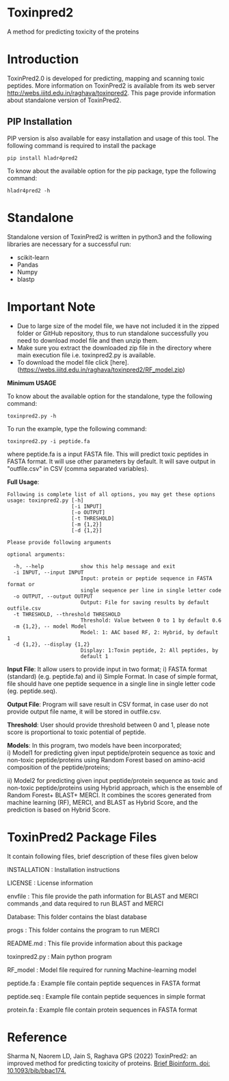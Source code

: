 # Toxinpred2
A method for predicting toxicity of the proteins

# Introduction
ToxinPred2.0 is developed for predicting, mapping and scanning toxic peptides. More information on ToxinPred2 is available from its web server http://webs.iiitd.edu.in/raghava/toxinpred2. This page provide information about standalone version of ToxinPred2.

## PIP Installation
PIP version is also available for easy installation and usage of this tool. The following command is required to install the package 
```
pip install hladr4pred2
```
To know about the available option for the pip package, type the following command:
```
hladr4pred2 -h
```

# Standalone

Standalone version of ToxinPred2 is written in python3 and the following libraries are necessary for a successful run:

- scikit-learn
- Pandas
- Numpy
- blastp

# Important Note

- Due to large size of the model file, we have not included it in the zipped folder or GitHub repository, thus to run standalone successfully you need to download model file and then unzip them.
- Make sure you extract the downloaded zip file in the directory where main execution file i.e. toxinpred2.py is available.
- To download the model file click [here].(https://webs.iiitd.edu.in/raghava/toxinpred2/RF_model.zip)

**Minimum USAGE** 

To know about the available option for the standalone, type the following command:
```
toxinpred2.py -h
```
To run the example, type the following command:
```
toxinpred2.py -i peptide.fa

```
where peptide.fa is a input FASTA file. This will predict toxic peptides in FASTA format. It will use other parameters by default. It will save output in "outfile.csv" in CSV (comma separated variables).

**Full Usage**: 
```
Following is complete list of all options, you may get these options
usage: toxinpred2.py [-h] 
                     [-i INPUT]
                     [-o OUTPUT]
                     [-t THRESHOLD]
                     [-m {1,2}] 
                     [-d {1,2}]
```
```
Please provide following arguments

optional arguments:

  -h, --help            show this help message and exit
  -i INPUT, --input INPUT
                        Input: protein or peptide sequence in FASTA format or
                        single sequence per line in single letter code
  -o OUTPUT, --output OUTPUT
                        Output: File for saving results by default outfile.csv
  -t THRESHOLD, --threshold THRESHOLD
                        Threshold: Value between 0 to 1 by default 0.6
  -m {1,2}, -- model Model
                        Model: 1: AAC based RF, 2: Hybrid, by default 1
  -d {1,2}, --display {1,2}
                        Display: 1:Toxin peptide, 2: All peptides, by
                        default 1

```

**Input File**: It allow users to provide input in two format; i) FASTA format (standard) (e.g. peptide.fa) and ii) Simple Format. In case of simple format, file should have one peptide sequence in a single line in single letter code (eg. peptide.seq). 

**Output File**: Program will save result in CSV format, in case user do not provide output file name, it will be stored in outfile.csv.

**Threshold**: User should provide threshold between 0 and 1, please note score is proportional to toxic potential of peptide.

**Models**: In this program, two models have been incorporated;  
  i) Model1 for predicting given input peptide/protein sequence as toxic and non-toxic peptide/proteins using Random Forest based on amino-acid composition of the peptide/proteins; 

  ii) Model2 for predicting given input peptide/protein sequence as toxic and non-toxic peptide/proteins using Hybrid approach, which is the ensemble of Random Forest+ BLAST+ MERCI. It combines the scores generated from machine learning (RF), MERCI, and BLAST as Hybrid Score, and the prediction is based on Hybrid Score.


ToxinPred2 Package Files
=======================
It contain following files, brief description of these files given below

INSTALLATION  	: Installation instructions

LICENSE       	: License information

envfile : This file provide the path information for BLAST and MERCI commands ,and data 
          required to run BLAST and MERCI

Database: This folder contains the blast database

progs : This folder contains the program to run MERCI

README.md     	: This file provide information about this package

toxinpred2.py 	: Main python program 

RF_model        : Model file required for running Machine-learning model

peptide.fa	: Example file contain peptide sequences in FASTA format

peptide.seq	: Example file contain peptide sequences in simple format

protein.fa	: Example file contain protein sequences in FASTA format 

# Reference
Sharma N, Naorem LD, Jain S, Raghava GPS (2022) ToxinPred2: an improved method for predicting toxicity of proteins. <a href="https://pubmed.ncbi.nlm.nih.gov/35595541/">Brief Bioinform. doi: 10.1093/bib/bbac174.</a>
